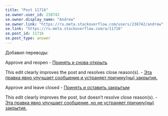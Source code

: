 ```yaml
---
title: "Post 11716"
se.owner.user_id: 238742
se.owner.display_name: "Andrew"
se.owner.link: "https://ru.meta.stackoverflow.com/users/238742/andrew"
se.link: "https://ru.meta.stackoverflow.com/a/11716"
se.post_id: 11716
se.post_type: answer
---
```

<p>Добавил переводы:</p>
<p>Approve and reopen - <a href="https://ru.traducir.win/strings/16822" rel="nofollow noreferrer">Принять и снова открыть</a></p>
<p>This edit clearly improves the post and resolves close reason(s). - <a href="https://ru.traducir.win/strings/16819" rel="nofollow noreferrer">Эта правка явно улучшает сообщение и устраняет причину(ны) закрытия.</a></p>
<p>Approve and leave closed - <a href="https://ru.traducir.win/strings/16817" rel="nofollow noreferrer">Принять и оставить закрытым</a></p>
<p>This edit clearly improves the post, but doesn’t resolve close reason(s). - <a href="https://ru.traducir.win/strings/16816" rel="nofollow noreferrer">Эта правка явно улучшает сообщение, но не устраняет причину(ны) закрытия.</a></p>
